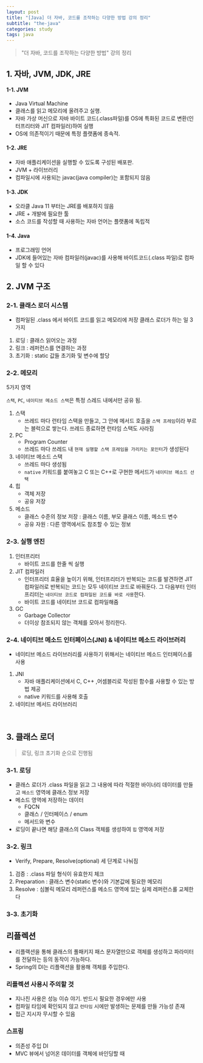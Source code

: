 ```yaml
---
layout: post
title: "[Java] 더 자바, 코드를 조작하는 다양한 방법 강의 정리"
subtitle: "the-java"
categories: study
tags: java
---
```


> "더 자바, 코드를 조작하는 다양한 방법" 강의 정리

## 1. 자바, JVM, JDK, JRE
#### 1-1. JVM
- Java Virtual Machine
- 클래스를 읽고 메모리에 올려주고 실행.
- 자바 가상 머신으로 자바 바이트 코드(.class파일)를 OS에 특화된 코드로 변환(인터프리터와 JIT 컴파일러)하여 실행
- OS에 의존적이기 때문에 특정 플랫폼에 종속적.

#### 1-2. JRE
- 자바 애플리케이션을 실행할 수 있도록 구성된 배포판.
- JVM + 라이브러리
- 컴파일시에 사용되는 javac(java compiler)는 포함되지 않음

#### 1-3. JDK
- 오라클 Java 11 부터는 JRE를 배포하지 않음
- JRE + 개발에 필요한 툴
- 소스 코드를 작성할 때 사용하는 자바 언어는 플랫폼에 독립적

#### 1-4. Java
- 프로그래밍 언어
- JDK에 들어있는 자바 컴파일러(javac)를 사용해 바이트코드(.class 파일)로 컴파일 할 수 있다



## 2. JVM 구조
### 2-1. 클래스 로더 시스템
- 컴파일된 .class 에서 바이트 코드를 읽고 메모리에 저장
클래스 로더가 하는 일 3가지
1. 로딩 : 클래스 읽어오는 과정
2. 링크 : 레퍼런스를 연결하는 과정
3. 초기화 : static 값들 초기화 및 변수에 할당

### 2-2. 메모리
5가지 영역  

`스택`, `PC`, `네이티브 메소드 스택`은 특정 스레드 내에서만 공유 됨.
1. 스택
    - 쓰레드 마다 런타임 스택을 만들고, 그 안에 메서드 호출을 `스택 프레임`이라 부르는 블럭으로 쌓는다. 쓰레드 종료하면 런타임 스택도 사라짐
2. PC
    - Program Counter
    - 쓰레드 마다 쓰레드 내 `현재 실행할 스택 프레임을 가리키는 포인터`가 생성된다
3. 네이티브 메소드 스택
    - 쓰레드 마다 생성됨
    - `native` 키워드를 붙여놓고 C 또는 C++로 구현한 메서드가 `네이티브 메소드 선택`
4. 힙
    - 객체 저장
    - 공유 저장
5. 메소드
    - 클래스 수준의 정보 저장 : 클래스 이름, 부모 클래스 이름, 메소드 변수
    - 공유 자원 : 다른 영역에서도 참조할 수 있는 정보

### 2-3. 실행 엔진
1. 인터프리터
    - 바이트 코드를 한줄 씩 실행
2. JIT 컴파일러
    - 인터프리터 효율을 높이기 위해, 인터프리터가 반복되는 코드를 발견하면 JIT 컴파일러로 반복되는 코드는 모두 네이티브 코드로 바꿔둔다. 그 다음부터 인터프리터는 `네이티브 코드로 컴파일된 코드를 바로 사용`한다.
    - 바이트 코드를 네이티브 코드로 컴파일해줌
3. GC
    - Garbage Collector
    - 더이상 참조되지 않는 객체를 모아서 정리한다.

### 2-4. 네이티브 메소드 인터페이스(JNI) & 네이티브 메소드 라이브러리
- 네이티브 메소드 라이브러리를 사용하기 위해서는 네이티브 메소드 인터페이스를 사용
1. JNI
    - 자바 애플리케이션에서 C, C++ ,어셈블리로 작성된 함수를 사용할 수 있는 방법 제공
    - native 키워드를 사용해 호출
2. 네이티브 메서드 라이브러리

<br/>

## 3. 클래스 로더
> 로딩, 링크 초기화 순으로 진행됨  

### 3-1. 로딩
- 클래스 로더가 .class 파일을 읽고 그 내용에 따라 적절한 바이너리 데이터를 만들고 `메소드` 영역에 클래스 정보 저장
- 메소드 영역에 저장하는 데이터
    - FQCN
    - 클래스 / 인터페이스 / enum
    - 메서드와 변수
- 로딩이 끝나면 해당 클래스의 Class 객체를 생성하여 `힙` 영역에 저장

### 3-2. 링크
- Verify, Prepare, Resolve(optional) 세 단계로 나눠짐

1. 검증 : .class 파일 형식이 유효한지 체크
2. Preparation : 클래스 변수(static 변수)와 기본값에 필요한 메모리
3. Resolve : 심볼릭 메모리 레퍼런스를 메소드 영역에 있는 실제 레퍼런스롤 교체한다 

### 3-3. 초기화


## 리플렉션
- 리플랙션을 통해 클래스의 풀패키지 패스 문자열만으로 객체를 생성하고 파라미터를 전달하는 등의 동작이 가능하다.
- Spring의 DI는 리플랙션을 활용해 객체를 주입한다.

### 리플렉션 사용시 주의할 것
- 지나친 사용은 성능 이슈 야기. 반드시 필요한 경우에만 사용
- 컴파일 타임에 확인되지 않고 `런타임` 시에만 발생하는 문제를 만들 가능성 존재
- 접근 지시자 무시할 수 있음

### 스프링
- 의존성 주입 DI
- MVC 뷰에서 넘어온 데이터를 객체에 바인딩할 때
